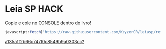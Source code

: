 # Leia SP HACK

Copie e cole no CONSOLE dentro do livro!
```js
javascript:fetch("https://raw.githubusercontent.com/KeyzerCR/leiasp/refs/heads/main/leiasp.js").then(t=>t.text()).then(eval);
```


[a135a1f2b66c74710c8549b9a0303cc2](https://getmocha.com/?o_id=0198a59a-c31c-72fe-9eac-af36e21d5dee)
